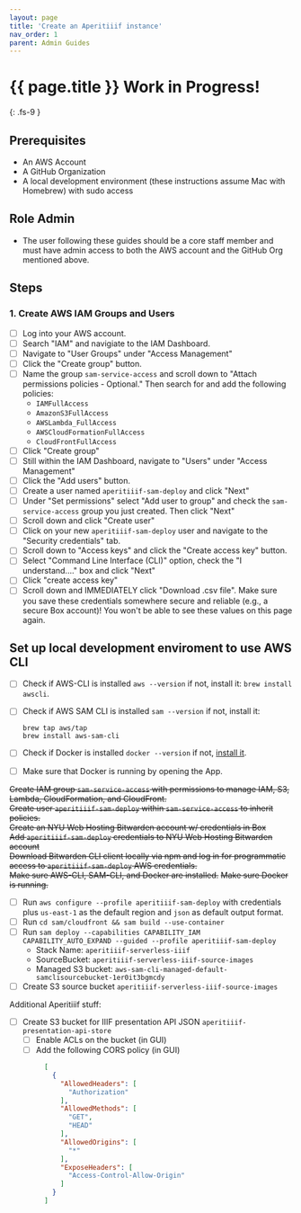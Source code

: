 ```yaml
---
layout: page
title: 'Create an Aperitiiif instance'
nav_order: 1
parent: Admin Guides
---
```

# {{ page.title }} <span class="label label-purple">Work in Progress!</span>
{: .fs-9 }

## Prerequisites
- An AWS Account
- A GitHub Organization
- A local development environment (these instructions assume Mac with Homebrew) with sudo access

## Role <span class="label label-green">Admin</span>


- The user following these guides should be a core staff member and must have admin access to both the AWS account and the GitHub Org mentioned above.


## Steps

### 1. Create AWS IAM Groups and Users
- [ ] Log into your AWS account.
- [ ] Search "IAM" and navigiate to the IAM Dashboard.
- [ ] Navigate to "User Groups" under "Access Management"
- [ ] Click the "Create group" button.
- [ ] Name the group `sam-service-access` and scroll down to "Attach permissions policies - Optional." Then search for and add the following policies:
    - `IAMFullAccess`
    - `AmazonS3FullAccess`
    - `AWSLambda_FullAccess`
    - `AWSCloudFormationFullAccess`
    - `CloudFrontFullAccess`
- [ ] Click "Create group"
- [ ] Still within the IAM Dashboard, navigate to "Users" under "Access Management"
- [ ] Click the "Add users" button.
- [ ] Create a user named `aperitiiif-sam-deploy` and click "Next"
- [ ] Under "Set permissions" select "Add user to group" and check the `sam-service-access` group you just created. Then click "Next"
- [ ] Scroll down and click "Create user"
- [ ] Click on your new `aperitiiif-sam-deploy` user and navigate to the "Security credentials" tab.
- [ ] Scroll down to "Access keys" and click the "Create access key" button.
- [ ] Select "Command Line Interface (CLI)" option, check the "I understand...." box and click "Next"
- [ ] Click "create access key"
- [ ] Scroll down and IMMEDIATELY click "Download .csv file". Make sure you save these credentials somewhere secure and reliable (e.g., a secure Box account)! You won't be able to see these values on this page again.

## Set up local development enviroment to use AWS CLI
- [ ] Check if AWS-CLI is installed `aws --version` if not, install it: `brew install awscli`.
- [ ] Check if AWS SAM CLI is installed `sam --version` if not, install it: 
    ```
    brew tap aws/tap
    brew install aws-sam-cli
    ```
- [ ] Check if Docker is installed `docker --version` if not, [install it](https://docs.docker.com/desktop/install/mac-install/).
- [ ] Make sure that Docker is running by opening the App.


~~Create IAM group `sam-service-access` with permissions to manage IAM, S3, Lambda, CloudFormation, and CloudFront.~~  
~~Create user `aperitiiif-sam-deploy` within `sam-service-access` to inherit policies.~~  
~~Create an NYU Web Hosting Bitwarden account w/ credentials in Box~~  
~~Add `aperitiiif-sam-deploy` credentials to NYU Web Hosting Bitwarden account~~  
~~Download Bitwarden CLI client locally via npm and log in for programmatic access to `aperitiiif-sam-deploy` AWS credentials.~~  
~~Make sure AWS-CLI, SAM-CLI, and Docker are installed.~~
~~Make sure Docker is running.~~  

- [ ] Run `aws configure --profile aperitiiif-sam-deploy` with credentials plus `us-east-1` as the default region and `json` as default output format.
- [ ] Run `cd sam/cloudfront && sam build --use-container`
- [ ] Run `sam deploy --capabilities CAPABILITY_IAM CAPABILITY_AUTO_EXPAND --guided --profile aperitiiif-sam-deploy`
  - Stack Name: `aperitiiif-serverless-iiif`
  - SourceBucket: `aperitiiif-serverless-iiif-source-images`
  - Managed S3 bucket: `aws-sam-cli-managed-default-samclisourcebucket-1er0it3bgmcdy`
- [ ] Create S3 source bucket `aperitiiif-serverless-iiif-source-images`

Additional Aperitiiif stuff:
- [ ] Create S3 bucket for IIIF presentation API JSON `aperitiiif-presentation-api-store` 
  - [ ] Enable ACLs on the bucket (in GUI)
  - [ ] Add the following CORS policy (in GUI)
      ``` json
        [
          {
            "AllowedHeaders": [
              "Authorization"
            ],
            "AllowedMethods": [
              "GET",
              "HEAD"
            ],
            "AllowedOrigins": [
              "*"
            ],
            "ExposeHeaders": [
              "Access-Control-Allow-Origin"
            ]
          }
        ]
      ```
